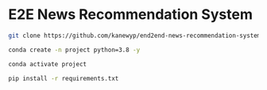 # E2E News Recommendation System

```bash
git clone https://github.com/kanewyp/end2end-news-recommendation-system
```

```bash
conda create -n project python=3.8 -y
```

```bash
conda activate project
```

```bash
pip install -r requirements.txt
```